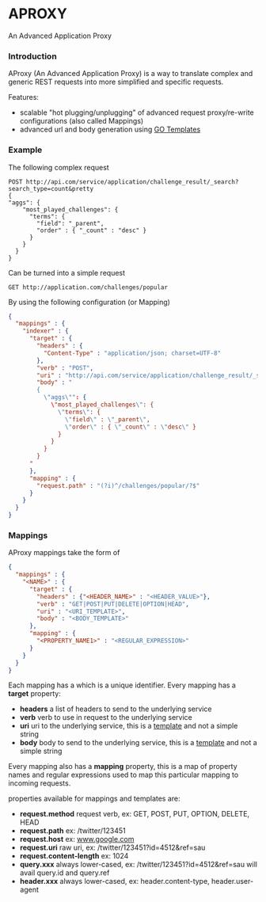 # APROXY
An Advanced Application Proxy

### Introduction

AProxy (An Advanced Application Proxy) is a way to translate complex and generic REST requests into more simplified and specific requests. 

Features:
- scalable "hot plugging/unplugging" of advanced request proxy/re-write configurations (also called Mappings)
- advanced url and body generation using [GO Templates](http://golang.org/pkg/html/template/)

### Example

The following complex request

```
POST http://api.com/service/application/challenge_result/_search?search_type=count&pretty
{
"aggs": {
    "most_played_challenges": {
      "terms": {
        "field": "_parent",
        "order" : { "_count" : "desc" }
      }
    }
  }
}
```
Can be turned into a simple request
```
GET http://application.com/challenges/popular
```
By using the following configuration (or Mapping)
```json
{
  "mappings" : {
    "indexer" : {
      "target" : {
        "headers" : {
          "Content-Type" : "application/json; charset=UTF-8"
        },
        "verb" : "POST",
        "uri" : "http://api.com/service/application/challenge_result/_search?search_type=count&pretty",
        "body" : "
        {
          \"aggs\"": {
            \"most_played_challenges\": {
              \"terms\": {
                \"field\" : \"_parent\",
                \"order\" : { \"_count\" : \"desc\" }
              }
            }
          }
        }
      "
      },
      "mapping" : {
        "request.path" : "(?i)^/challenges/popular/?$"
      }
    }
  }
}
```

### Mappings

AProxy mappings take the form of
```json
{
  "mappings" : {
    "<NAME>" : {
      "target" : {
        "headers" : {"<HEADER_NAME>" : "<HEADER_VALUE>"},
        "verb" : "GET|POST|PUT|DELETE|OPTION|HEAD",
        "uri" : "<URI_TEMPLATE>",
        "body" : "<BODY_TEMPLATE>"
      },
      "mapping" : {
        "<PROPERTY_NAME1>" : "<REGULAR_EXPRESSION>"
      }
    }
  }
}
```
Each mapping has a __<NAME>__ which is a unique identifier.
Every mapping has a __target__ property:
- __headers__ a list of headers to send to the underlying service
- __verb__ verb to use in request to the underlying service
- __uri__ uri to the underlying service, this is a [template](http://gohugo.io/templates/go-templates/) and not a simple string
- __body__ body to send to the underlying service, this is a [template](http://gohugo.io/templates/go-templates/) and not a simple string

Every mapping also has a __mapping__ property, this is a map of property names and regular expressions used to map this particular mapping to incoming requests.

properties available for mappings and templates are:
- __request.method__	request verb, ex: GET, POST, PUT, OPTION, DELETE, HEAD
- __request.path__	ex: /twitter/123451
- __request.host__	ex: www.google.com
- __request.uri__	raw uri, ex: /twitter/123451?id=4512&ref=sau
- __request.content-length__	ex: 1024
- __query.xxx__	always lower-cased, ex: /twitter/123451?id=4512&ref=sau will avail query.id and query.ref
- __header.xxx__	always lower-cased, ex: header.content-type, header.user-agent
